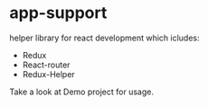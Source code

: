 # app-support

helper library for react development which icludes:
- Redux
- React-router
- Redux-Helper

Take a look at Demo project for usage.